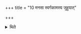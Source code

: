 +++
title = "10 मनसा स्वर्गकामस्य जुहुयात्"

+++

<details><summary>थिते</summary>

10. For a sacrificer desirous of heaven, he should offer . (while reciting the Palicahotr-formula) mentally. 
</details>
